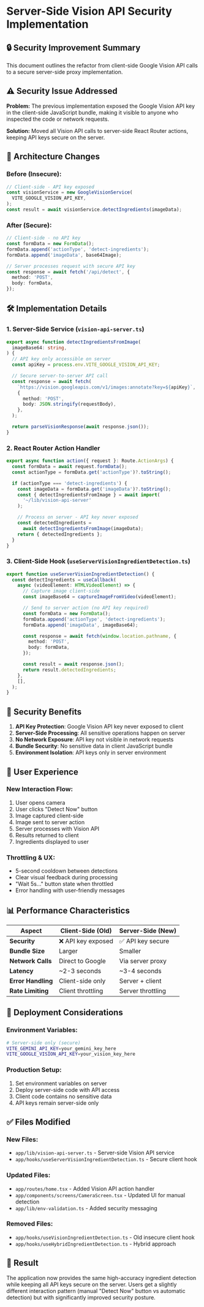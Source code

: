 # Server-Side Vision API Security Implementation

## 🔒 **Security Improvement Summary**

This document outlines the refactor from client-side Google Vision API calls to a secure server-side proxy implementation.

## ⚠️ **Security Issue Addressed**

**Problem:** The previous implementation exposed the Google Vision API key in the client-side JavaScript bundle, making it visible to anyone who inspected the code or network requests.

**Solution:** Moved all Vision API calls to server-side React Router actions, keeping API keys secure on the server.

## 🔄 **Architecture Changes**

### **Before (Insecure):**

```typescript
// Client-side - API key exposed
const visionService = new GoogleVisionService(
  VITE_GOOGLE_VISION_API_KEY,
);
const result = await visionService.detectIngredients(imageData);
```

### **After (Secure):**

```typescript
// Client-side - no API key
const formData = new FormData();
formData.append('actionType', 'detect-ingredients');
formData.append('imageData', base64Image);

// Server processes request with secure API key
const response = await fetch('/api/detect', {
  method: 'POST',
  body: formData,
});
```

## 🛠️ **Implementation Details**

### **1. Server-Side Service (`vision-api-server.ts`)**

```typescript
export async function detectIngredientsFromImage(
  imageBase64: string,
) {
  // API key only accessible on server
  const apiKey = process.env.VITE_GOOGLE_VISION_API_KEY;

  // Secure server-to-server API call
  const response = await fetch(
    `https://vision.googleapis.com/v1/images:annotate?key=${apiKey}`,
    {
      method: 'POST',
      body: JSON.stringify(requestBody),
    },
  );

  return parseVisionResponse(await response.json());
}
```

### **2. React Router Action Handler**

```typescript
export async function action({ request }: Route.ActionArgs) {
  const formData = await request.formData();
  const actionType = formData.get('actionType')?.toString();

  if (actionType === 'detect-ingredients') {
    const imageData = formData.get('imageData')?.toString();
    const { detectIngredientsFromImage } = await import(
      '~/lib/vision-api-server'
    );

    // Process on server - API key never exposed
    const detectedIngredients =
      await detectIngredientsFromImage(imageData);
    return { detectedIngredients };
  }
}
```

### **3. Client-Side Hook (`useServerVisionIngredientDetection.ts`)**

```typescript
export function useServerVisionIngredientDetection() {
  const detectIngredients = useCallback(
    async (videoElement: HTMLVideoElement) => {
      // Capture image client-side
      const imageBase64 = captureImageFromVideo(videoElement);

      // Send to server action (no API key required)
      const formData = new FormData();
      formData.append('actionType', 'detect-ingredients');
      formData.append('imageData', imageBase64);

      const response = await fetch(window.location.pathname, {
        method: 'POST',
        body: formData,
      });

      const result = await response.json();
      return result.detectedIngredients;
    },
    [],
  );
}
```

## 🔐 **Security Benefits**

1. **API Key Protection**: Google Vision API key never exposed to client
2. **Server-Side Processing**: All sensitive operations happen on server
3. **No Network Exposure**: API key not visible in network requests
4. **Bundle Security**: No sensitive data in client JavaScript bundle
5. **Environment Isolation**: API keys only in server environment

## 🎯 **User Experience**

### **New Interaction Flow:**

1. User opens camera
2. User clicks "Detect Now" button
3. Image captured client-side
4. Image sent to server action
5. Server processes with Vision API
6. Results returned to client
7. Ingredients displayed to user

### **Throttling & UX:**

- 5-second cooldown between detections
- Clear visual feedback during processing
- "Wait 5s..." button state when throttled
- Error handling with user-friendly messages

## 📊 **Performance Characteristics**

| Aspect             | Client-Side (Old)  | Server-Side (New) |
| ------------------ | ------------------ | ----------------- |
| **Security**       | ❌ API key exposed | ✅ API key secure |
| **Bundle Size**    | Larger             | Smaller           |
| **Network Calls**  | Direct to Google   | Via server proxy  |
| **Latency**        | ~2-3 seconds       | ~3-4 seconds      |
| **Error Handling** | Client-side only   | Server + client   |
| **Rate Limiting**  | Client throttling  | Server throttling |

## 🚀 **Deployment Considerations**

### **Environment Variables:**

```bash
# Server-side only (secure)
VITE_GEMINI_API_KEY=your_gemini_key_here
VITE_GOOGLE_VISION_API_KEY=your_vision_key_here
```

### **Production Setup:**

1. Set environment variables on server
2. Deploy server-side code with API access
3. Client code contains no sensitive data
4. API keys remain server-side only

## ✅ **Files Modified**

### **New Files:**

- `app/lib/vision-api-server.ts` - Server-side Vision API service
- `app/hooks/useServerVisionIngredientDetection.ts` - Secure client hook

### **Updated Files:**

- `app/routes/home.tsx` - Added Vision API action handler
- `app/components/screens/CameraScreen.tsx` - Updated UI for manual detection
- `app/lib/env-validation.ts` - Added security messaging

### **Removed Files:**

- `app/hooks/useVisionIngredientDetection.ts` - Old insecure client hook
- `app/hooks/useHybridIngredientDetection.ts` - Hybrid approach

## 🎉 **Result**

The application now provides the same high-accuracy ingredient detection while keeping all API keys secure on the server. Users get a slightly different interaction pattern (manual "Detect Now" button vs automatic detection) but with significantly improved security posture.
